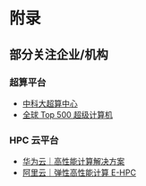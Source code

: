 # 附录

## 部分关注企业/机构

### 超算平台

- [中科大超算中心](http://scc.ustc.edu.cn/)
- [全球 Top 500 超级计算机](https://top500.org/)
  
### HPC 云平台

- [华为云｜高性能计算解决方案](https://www.huaweicloud.com/solution/highperformance/?)
- [阿里云｜弹性高性能计算 E-HPC](https://www.aliyun.com/product/ehpc)
